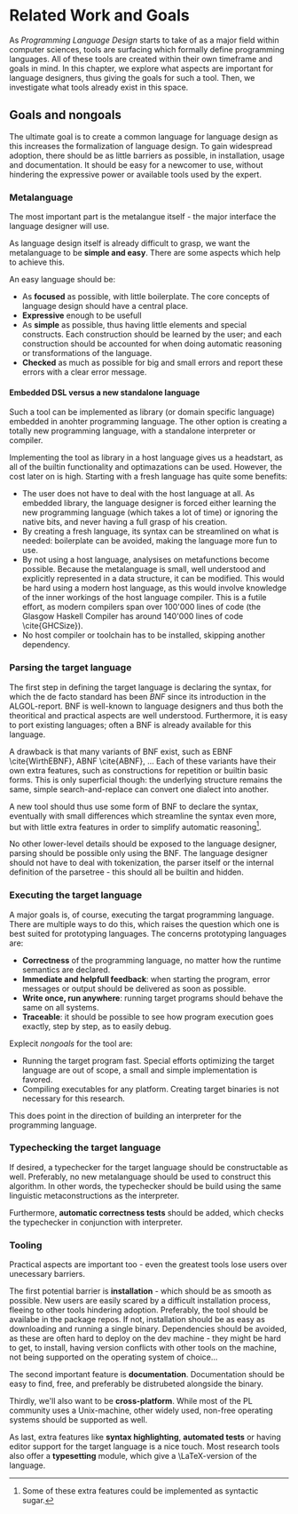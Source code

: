 
 Related Work and Goals
========================

As _Programming Language Design_ starts to take of as a major field within computer sciences, tools are surfacing which formally define programming languages. All of these tools are created within their own timeframe and goals in mind. In this chapter, we explore what aspects are important for language designers, thus giving the goals for such a tool. Then, we investigate what tools already exist in this space.


Goals and nongoals
------------------

The ultimate goal is to create a common language for language design as this  increases the formalization of language design. To gain widespread adoption, there should be as little barriers as possible, in installation, usage and documentation. It should be easy for a newcomer to use, without hindering the expressive power or available tools used by the expert.

### Metalanguage

The most important part is the metalangue itself - the major interface the language designer will use.

As language design itself is already difficult to grasp, we want the metalanguage to be **simple and easy**. There are some aspects which help to achieve this.

An easy language should be:

- As **focused** as possible, with little boilerplate. The core concepts of language design should have a central place.
- **Expressive** enough to be usefull
- As **simple** as possible, thus having little elements and special constructs. Each construction should be learned by the user; and each construction should be accounted for when doing automatic reasoning or transformations of the language.
- **Checked** as much as possible for big and small errors and report these errors with a clear error message.

#### Embedded DSL versus a new standalone language

Such a tool can be implemented as library (or domain specific language) embedded in anohter programming language. The other option is creating a totally new programming language, with a standalone interpreter or compiler.

Implementing the tool as library in a host language gives us a headstart, as all of the builtin functionality and optimazations can be used.
However, the cost later on is high. Starting with a fresh language has quite some benefits:

- The user does not have to deal with the host language at all. As embedded library, the language designer is forced either learning the new programming language (which takes a lot of time) or ignoring the native bits, and never having a full grasp of his creation. 
- By creating a fresh language, its syntax can be streamlined on what is needed: boilerplate can be avoided, making the language more fun to use.
- By not using a host language, analysises on metafunctions become possible. Because the metalanguage is small, well understood and explicitly represented in a data structure, it can be modified. This would be hard using a modern host language, as this would involve knowledge of the inner workings of the host language compiler. This is a futile effort, as modern compilers span over 100'000 lines of code (the Glasgow Haskell Compiler has around 140'000 lines of code \cite{GHCSize}). 
- No host compiler or toolchain has to be installed, skipping another dependency.

### Parsing the target language

The first step in defining the target language is declaring the syntax, for which the de facto standard has been _BNF_ since its introduction in the ALGOL-report. BNF is well-known to language designers and thus both the theoritical and practical aspects are well understood.
Furthermore, it is easy to port existing languages; often a BNF is already available for this language. 

A drawback is that many variants of BNF exist, such as EBNF \cite{WirthEBNF}, ABNF \cite{ABNF}, ... Each of these variants have their own extra features, such as constructions for repetition or builtin basic forms.
This is only superficial though: the underlying structure remains the same,  simple search-and-replace can convert one dialect into another.

A new tool should thus use some form of BNF to declare the syntax, eventually with small differences which streamline the syntax even more, but with little extra features in order to simplify automatic reasoning[^sugar].

[^sugar]: Some of these extra features could be implemented as syntactic sugar.

No other lower-level details should be exposed to the language designer, parsing should be possible only using the BNF. The language designer should not have to deal with tokenization, the parser itself or the internal definition of the parsetree - this should all be builtin and hidden.


### Executing the target language

A major goals is, of course, executing the targat programming language. 
There are multiple ways to do this, which raises the question which one is best suited for prototyping languages. The concerns prototyping languages are:

- **Correctness** of the programming language, no matter how the runtime semantics are declared.
- **Immediate and helpfull feedback**: when starting the program, error messages or output should be delivered as soon as possible.
- **Write once, run anywhere**: running target programs should behave the same on all systems.
- **Traceable**: it should be possible to see how program execution goes exactly, step by step, as to easily debug.

Explecit _nongoals_ for the tool are:

- Running the target program fast. Special efforts optimizing the target language are out of scope, a small and simple implementation is favored.
- Compiling executables for any platform. Creating target binaries is not necessary for this research.

This does point in the direction of building an interpreter for the programming language. 

### Typechecking the target language

If desired, a typechecker for the target language should be constructable as well. Preferably, no new metalanguage should be used to construct this algorithm. In other words, the typechecker should be build using the same linguistic metaconstructions as the interpreter.

Furthermore, **automatic correctness tests**  should be added, which checks the typechecker in conjunction with interpreter.

### Tooling

Practical aspects are important too - even the greatest tools lose users over unecessary barriers.

The first potential barrier is **installation** - which should be as smooth as possible. New users are easily scared by a difficult installation process, fleeing to other tools hindering adoption. 
Preferably, the tool should be availabe in the package repos. If not, installation should be as easy as downloading and running a single binary. Dependencies should be avoided, as these are often hard to deploy on the dev machine - they might be hard to get, to install, having version conflicts with other tools on the machine, not being supported on the operating system of choice...

The second important feature is **documentation**. Documentation should be easy to find, free, and preferably be distrubeted alongside the binary.

Thirdly, we'll also want to be **cross-platform**.
While most of the PL community uses a Unix-machine, other widely used, non-free operating systems should be supported as well.

As last, extra features like **syntax highlighting**, **automated tests** or having editor support for the target language is a nice touch. Most research tools also offer a **typesetting** module, which give a \LaTeX-version of the language.



